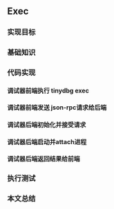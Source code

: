 ## Exec

### 实现目标

### 基础知识

### 代码实现

#### 调试器前端执行 tinydbg exec <executable>

#### 调试器前端发送 json-rpc请求给后端

#### 调试器后端初始化并接受请求

#### 调试器后端启动并attach进程

#### 调试器后端返回结果给前端

### 执行测试

### 本文总结